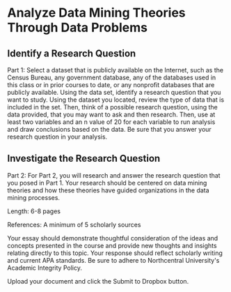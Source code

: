 # Analyze Data Mining Theories Through Data Problems

## Identify a Research Question

Part 1: Select a dataset that is publicly available on the Internet, such as the Census Bureau, any government database, any of the databases used in this class or in prior courses to date, or any nonprofit databases that are publicly available. Using the data set, identify a research question that you want to study. Using the dataset you located, review the type of data that is included in the set. Then, think of a possible research question, using the data provided, that you may want to ask and then research. Then, use at least two variables and an n value of 20 for each variable to run analysis and draw conclusions based on the data. Be sure that you answer your research question in your analysis.

## Investigate the Research Question

Part 2: For Part 2, you will research and answer the research question that you posed in Part 1. Your research should be centered on data mining theories and how these theories have guided organizations in the data mining processes.

Length: 6-8 pages

References: A minimum of 5 scholarly sources

Your essay should demonstrate thoughtful consideration of the ideas and concepts presented in the course and provide new thoughts and insights relating directly to this topic. Your response should reflect scholarly writing and current APA standards. Be sure to adhere to Northcentral University's Academic Integrity Policy.

Upload your document and click the Submit to Dropbox button.
  
